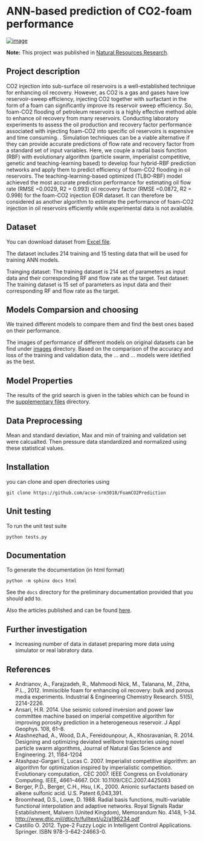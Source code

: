 # ANN-based prediction of CO2-foam performance
[![image](https://img.shields.io/badge/License-MIT-yellow.svg)](https://opensource.org/licenses/MIT)

**Note:**
This project was published in [Natural Resources Research](https://link.springer.com/article/10.1007/s11053-019-09459-8).

## Project description
CO2 injection into sub-surface oil reservoirs is a well-established technique for enhancing oil recovery. However, as CO2 is a gas and gases have low reservoir-sweep efficiency, injecting CO2 together with surfactant in the form of a foam can significantly improve its reservoir sweep efficiency. So, foam-CO2 flooding of petroleum reservoirs is a highly effective method able to enhance oil recovery from many reservoirs. Conducting laboratory experiments to assess the oil production and recovery factor performance associated with injecting foam-CO2 into specific oil reservoirs is expensive and time consuming. 
.
Simulation techniques can be a viable alternative if they can provide accurate predictions of flow rate and recovery factor from a standard set of input variables. Here, we couple a radial basis function (RBF) with evolutionary algorithm (particle swarm, imperialist competitive, genetic and teaching-learning based) to develop four hybrid-RBF prediction networks and apply them to predict efficiency of foam-CO2 flooding in oil reservoirs. The teaching-learning-based optimized (TLBO-RBF) model achieved the most accurate prediction performance for estimating oil flow rate (RMSE =0.0029, R2 = 0.993) oil recovery factor (RMSE =0.0872, R2 = 0.998) for the foam-CO2 injection EOR dataset. It can therefore be considered as another algorithm to estimate the performance of foam-CO2 injection in oil reservoirs efficiently while experimental data is not available.

## Dataset
You can download dataset from [Excel file](https://github.com/acse-srm3018/FoamCO2Prediction/blob/main/Data.xlsx).

The dataset includes 214 training and 15 testing data that will be used for training ANN models.

 Trainging dataset:
    The training dataset is 214 set of parameters as input data and their corresponding RF and flow rate as the target. 
 Test dataset:
    The training dataset is 15 set of parameters as input data and their corresponding RF and flow rate as the target.
## Models Comparsion and choosing

We trained different models to compare them and find the best ones based on their performance. 

The images of performance of different models on original datasets can be find under [images](https://github.com/acse-srm3018/FoamCO2Prediction/tree/main/images) directory. Based on the comparison of the accuracy and loss of the training and validation data, the ... and ... models were idetified as the best.

## Model Properties 

The results of the grid search is given in the tables which can be found in the [supplementary files](https://github.com/acse-srm3018/FoamCO2Prediction/tree/main/supplemantaryfile) directory.
        
## Data Preprocessing

Mean and standard deviation, Max and min of training and validation set were calcualted. Then pressure data standardized and normalized using these statistical values.
            

## Installation

you can clone and open directories using

```
git clone https://github.com/acse-srm3018/FoamCO2Prediction
```

## Unit testing

To run the unit test suite
```
python tests.py
```

## Documentation

To generate the documentation (in html format)
```
python -m sphinx docs html
```

See the `docs` directory for the preliminary documentation provided that you should add to.

Also the articles published and can be found [here](https://link.springer.com/article/10.1007/s11053-019-09459-8).


## Further investigation

- Increasing number of data in dataset preparing more data using simulator or real labratory data.

## References

* Andrianov, A., Farajzadeh, R., Mahmoodi Nick, M., Talanana, M., Zitha, P.L., 2012. Immiscible foam for enhancing oil recovery: bulk and porous media experiments. Industrial & Engineering Chemistry Research. 51(5), 2214-2226.
* Ansari, H.R. 2014. Use seismic colored inversion and power law committee machine based on imperial competitive algorithm for improving porosity prediction in a heterogeneous reservoir. J Appl Geophys. 108, 61–8.
* Atashnezhad, A., Wood, D.A., Fereidounpour, A., Khosravanian, R. 2014. Designing and optimizing deviated wellbore trajectories using novel particle swarm algorithms, Journal of Natural Gas Science and Engineering. 21, 1184-1204 
* Atashpaz-Gargari E, Lucas C. 2007. Imperialist competitive algorithm: an algorithm for optimization inspired by imperialistic competition. Evolutionary computation,. CEC 2007. IEEE Congress on Evolutionary Computing. IEEE,  4661–4667. DOI: 10.1109/CEC.2007.4425083
* Berger, P.D., Berger, C.H., Hsu, I.K., 2000. Anionic surfactants based on alkene sulfonic acid. U.S. Patent 6,043,391.
* Broomhead, D.S., Lowe, D. 1988. Radial basis functions, multi-variable functional interpolation and adaptive networks. Royal Signals Radar Establishment, Malvern (United Kingdom), Memorandum No. 4148, 1–34. http://www.dtic.mil/dtic/tr/fulltext/u2/a196234.pdf 
* Castillo O. 2012. Type-2 Fuzzy Logic in Intelligent Control Applications. Springer. ISBN 978-3-642-24663-0.
